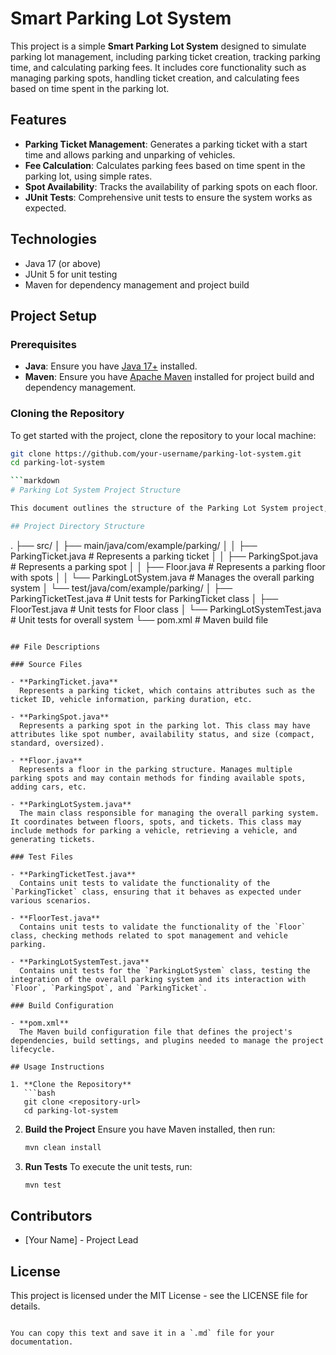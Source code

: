 # Smart Parking Lot System

This project is a simple **Smart Parking Lot System** designed to simulate parking lot management, including parking ticket creation, tracking parking time, and calculating parking fees. It includes core functionality such as managing parking spots, handling ticket creation, and calculating fees based on time spent in the parking lot.

## Features

- **Parking Ticket Management**: Generates a parking ticket with a start time and allows parking and unparking of vehicles.
- **Fee Calculation**: Calculates parking fees based on time spent in the parking lot, using simple rates.
- **Spot Availability**: Tracks the availability of parking spots on each floor.
- **JUnit Tests**: Comprehensive unit tests to ensure the system works as expected.

## Technologies

- Java 17 (or above)
- JUnit 5 for unit testing
- Maven for dependency management and project build

## Project Setup

### Prerequisites

- **Java**: Ensure you have [Java 17+](https://openjdk.java.net/) installed.
- **Maven**: Ensure you have [Apache Maven](https://maven.apache.org/) installed for project build and dependency management.

### Cloning the Repository

To get started with the project, clone the repository to your local machine:

```bash
git clone https://github.com/your-username/parking-lot-system.git
cd parking-lot-system

```markdown
# Parking Lot System Project Structure

This document outlines the structure of the Parking Lot System project, including its main source files, tests, and the build configuration file.

## Project Directory Structure

```
.
├── src/
│   ├── main/java/com/example/parking/
│   │   ├── ParkingTicket.java       # Represents a parking ticket
│   │   ├── ParkingSpot.java         # Represents a parking spot
│   │   ├── Floor.java               # Represents a parking floor with spots
│   │   └── ParkingLotSystem.java    # Manages the overall parking system
│   └── test/java/com/example/parking/
│       ├── ParkingTicketTest.java   # Unit tests for ParkingTicket class
│       ├── FloorTest.java           # Unit tests for Floor class
│       └── ParkingLotSystemTest.java # Unit tests for overall system
└── pom.xml                          # Maven build file
```

## File Descriptions

### Source Files

- **ParkingTicket.java**  
  Represents a parking ticket, which contains attributes such as the ticket ID, vehicle information, parking duration, etc.

- **ParkingSpot.java**  
  Represents a parking spot in the parking lot. This class may have attributes like spot number, availability status, and size (compact, standard, oversized).

- **Floor.java**  
  Represents a floor in the parking structure. Manages multiple parking spots and may contain methods for finding available spots, adding cars, etc.

- **ParkingLotSystem.java**  
  The main class responsible for managing the overall parking system. It coordinates between floors, spots, and tickets. This class may include methods for parking a vehicle, retrieving a vehicle, and generating tickets.

### Test Files

- **ParkingTicketTest.java**  
  Contains unit tests to validate the functionality of the `ParkingTicket` class, ensuring that it behaves as expected under various scenarios.

- **FloorTest.java**  
  Contains unit tests to validate the functionality of the `Floor` class, checking methods related to spot management and vehicle parking.

- **ParkingLotSystemTest.java**  
  Contains unit tests for the `ParkingLotSystem` class, testing the integration of the overall parking system and its interaction with `Floor`, `ParkingSpot`, and `ParkingTicket`.

### Build Configuration

- **pom.xml**  
  The Maven build configuration file that defines the project's dependencies, build settings, and plugins needed to manage the project lifecycle.

## Usage Instructions

1. **Clone the Repository**
   ```bash
   git clone <repository-url>
   cd parking-lot-system
   ```

2. **Build the Project**
   Ensure you have Maven installed, then run:
   ```bash
   mvn clean install
   ```

3. **Run Tests**
   To execute the unit tests, run:
   ```bash
   mvn test
   ```

## Contributors

- [Your Name] - Project Lead

## License

This project is licensed under the MIT License - see the LICENSE file for details.
```

You can copy this text and save it in a `.md` file for your documentation.
